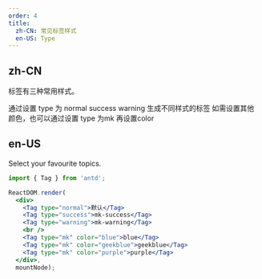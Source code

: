 ```yaml
---
order: 4
title:
  zh-CN: 常见标签样式
  en-US: Type
---
```


## zh-CN

标签有三种常用样式。

通过设置 type 为 normal success warning 
生成不同样式的标签
如需设置其他颜色，也可以通过设置 type 为mk 再设置color

## en-US

Select your favourite topics.

````jsx
import { Tag } from 'antd';

ReactDOM.render(
  <div>
    <Tag type="normal">默认</Tag>
    <Tag type="success">mk-success</Tag>
    <Tag type="warning">mk-warning</Tag>
    <br />
    <Tag type="mk" color="blue">blue</Tag>
    <Tag type="mk" color="geekblue">geekblue</Tag>
    <Tag type="mk" color="purple">purple</Tag>
  </div>,
  mountNode);
````